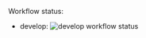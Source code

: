 Workflow status:
+ develop: ![develop workflow status](https://github.com/infoshareacademy/jjdzr9-moto-myszy/actions/workflows/basic-workflow.yml/badge.svg?branch=develop)